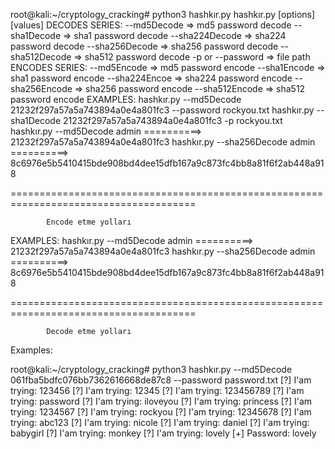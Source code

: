 root@kali:~/cryptology_cracking# python3 hashkır.py 
hashkır.py [options] [values]
DECODES SERIES:
	--md5Decode    => md5    password decode
	--sha1Decode   => sha1   password decode
	--sha224Decode => sha224 password decode
	--sha256Decode => sha256 password decode
	--sha512Decode => sha512 password decode
	-p or --password => file path
ENCODES SERIES:
	--md5Encode    => md5    password encode
	--sha1Encode   => sha1   password encode
	--sha224Encoe  => sha224 password encode
	--sha256Encode => sha256 password encode
	--sha512Encode => sha512 password encode
EXAMPLES:
	hashkır.py --md5Decode 21232f297a57a5a743894a0e4a801fc3 --password rockyou.txt
	hashkır.py --sha1Decode 21232f297a57a5a743894a0e4a801fc3 -p rockyou.txt
	hashkır.py --md5Decode admin      ==========> 21232f297a57a5a743894a0e4a801fc3
	hashkır.py --sha256Decode admin   ==========> 8c6976e5b5410415bde908bd4dee15dfb167a9c873fc4bb8a81f6f2ab448a918

======================================================================================

			Encode etme yolları
EXAMPLES:
	hashkır.py --md5Decode admin      ==========> 21232f297a57a5a743894a0e4a801fc3
	hashkır.py --sha256Decode admin   ==========> 8c6976e5b5410415bde908bd4dee15dfb167a9c873fc4bb8a81f6f2ab448a918

======================================================================================

			Decode etme yolları
Examples:

root@kali:~/cryptology_cracking# python3 hashkır.py --md5Decode 061fba5bdfc076bb7362616668de87c8 --password password.txt 
[?] I'am trying: 123456
[?] I'am trying: 12345
[?] I'am trying: 123456789
[?] I'am trying: password
[?] I'am trying: iloveyou
[?] I'am trying: princess
[?] I'am trying: 1234567
[?] I'am trying: rockyou
[?] I'am trying: 12345678
[?] I'am trying: abc123
[?] I'am trying: nicole
[?] I'am trying: daniel
[?] I'am trying: babygirl
[?] I'am trying: monkey
[?] I'am trying: lovely
[+] Password: lovely
